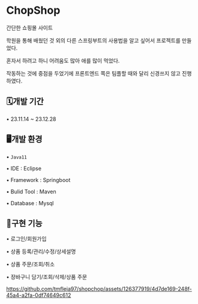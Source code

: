 # ChopShop
간단한 쇼핑몰 사이트

학원을 통해 배웠던 것 외의 다른 스프링부트의 사용법을 알고 싶어서 프로젝트를 만들었다.

혼자서 하려고 하니 어려움도 많아 애를 많이 먹었다.

작동하는 것에 중점을 두었기에 프론트엔드 쪽은 팀플할 때와 달리 신경쓰지 않고 진행하였다.

## 🗓개발 기간
• 23.11.14 ~ 23.12.28

## 🖥개발 환경
• `Java11`

• IDE : Eclipse

• Framework : Springboot

• Bulid Tool : Maven

• Database : Mysql


## 📌구현 기능
• 로그인/회원가입

• 상품 등록/관리/수정/상세설명

• 상품 주문/조회/취소

• 장바구니 담기/조회/삭제/상품 주문




https://github.com/tmfleja97/shopchop/assets/126377919/4d7de169-248f-45a4-a2fa-0df74649c612



